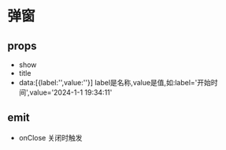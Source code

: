 # 弹窗

## props
- show
- title
- data:[{label:'',value:''}] label是名称,value是值,如:label='开始时间',value='2024-1-1 19:34:11'

## emit
- onClose 关闭时触发